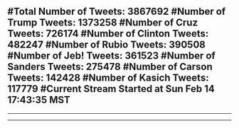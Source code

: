 #Total Number of Tweets: 3867692 
#Number of Trump Tweets: 1373258
#Number of Cruz Tweets: 726174
#Number of Clinton Tweets: 482247
#Number of Rubio Tweets: 390508
#Number of Jeb! Tweets: 361523
#Number of Sanders Tweets: 275478
#Number of Carson Tweets: 142428
#Number of Kasich Tweets: 117779
#Current Stream Started at Sun Feb 14 17:43:35 MST
---
---
---
